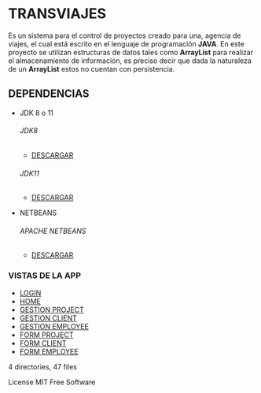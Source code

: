 #  TRANSVIAJES

Es un sistema para el control de proyectos creado para una, agencia de viajes, el cual está escrito en el lenguaje de programación **JAVA**. En este proyecto se utilizan estructuras de datos tales como **ArrayList** para realizar el almacenamiento de información, es preciso decir que dada la naturaleza de un **ArrayList** estos no cuentan con persistencia.

## DEPENDENCIAS

- JDK 8 o 11
    ###### JDK8
    - [DESCARGAR](https://www.oracle.com/co/java/technologies/javase/javase8-archive-downloads.html)
    ###### JDK11
    - [DESCARGAR](https://www.oracle.com/co/java/technologies/javase/jdk11-archive-downloads.html) 

- NETBEANS
    ###### APACHE NETBEANS
    - [DESCARGAR](https://netbeans.apache.org/download/index.html)

### VISTAS DE LA APP

- [LOGIN](https://drive.google.com/file/d/10n1c-ByshU0ZuvRSR3ZHCBXCWocYobX3/view?usp=sharing)
- [HOME](https://drive.google.com/file/d/1hZRSE2fEWZ_S_1X55zfNbpt8TPYnFwx_/view?usp=sharing)
- [GESTION PROJECT](https://drive.google.com/file/d/1Xv6X7PwWRzpl_Gw51fOn7yW_9--fW1JE/view?usp=sharing)
- [GESTION CLIENT](https://drive.google.com/file/d/1OYF3olsMzRQJsHkJ-RbucB2DDQ4GQrJW/view)
- [GESTION EMPLOYEE](https://drive.google.com/file/d/14wl20F3hujtHtcDeAnCNU42hYo_pU4a0/view?usp=sharing)
- [FORM PROJECT](https://drive.google.com/file/d/1Qe_8RB1iYJZlobX8Yy043mBUxEnnsvV7/view)
- [FORM CLIENT](https://drive.google.com/file/d/1r9stBMzys3-GpGXpzbQVptmcBrY0Pw2h/view)
- [FORM EMPLOYEE](https://drive.google.com/file/d/1bKxE8XywrTUYdF1eXHrM1ClyIgMz2l_9/view)


4 directories, 47 files

License
MIT
Free Software
